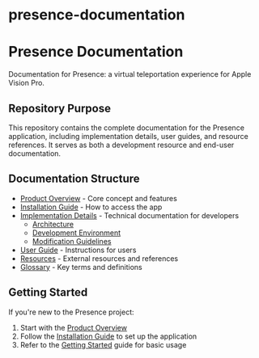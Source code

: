 # presence-documentation
# Presence Documentation

Documentation for Presence: a virtual teleportation experience for Apple Vision Pro.

## Repository Purpose

This repository contains the complete documentation for the Presence application, including implementation details, user guides, and resource references. It serves as both a development resource and end-user documentation.

## Documentation Structure

- [Product Overview](docs/overview.md) - Core concept and features
- [Installation Guide](docs/installation.md) - How to access the app
- [Implementation Details](docs/implementation/) - Technical documentation for developers
  - [Architecture](docs/implementation/architecture.md)
  - [Development Environment](docs/implementation/development.md)
  - [Modification Guidelines](docs/implementation/modification.md)
- [User Guide](docs/user-guide/) - Instructions for users
- [Resources](docs/resources.md) - External resources and references
- [Glossary](glossary.md) - Key terms and definitions

## Getting Started

If you're new to the Presence project:
1. Start with the [Product Overview](docs/overview.md)
2. Follow the [Installation Guide](docs/installation.md) to set up the application
3. Refer to the [Getting Started](docs/user-guide/getting-started.md) guide for basic usage
